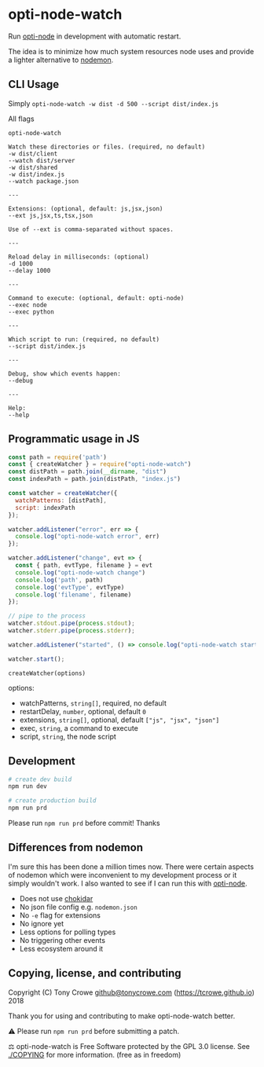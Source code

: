 
# opti-node-watch

Run [opti-node](/tcrowe/opti-node) in development with automatic restart.

The idea is to minimize how much system resources node uses and provide a lighter alternative to [nodemon](/remy/nodemon).

## CLI Usage

Simply `opti-node-watch -w dist -d 500 --script dist/index.js`

All flags

```
opti-node-watch

Watch these directories or files. (required, no default)
-w dist/client
--watch dist/server
-w dist/shared
-w dist/index.js
--watch package.json

---

Extensions: (optional, default: js,jsx,json)
--ext js,jsx,ts,tsx,json

Use of --ext is comma-separated without spaces.

---

Reload delay in milliseconds: (optional)
-d 1000
--delay 1000

---

Command to execute: (optional, default: opti-node)
--exec node
--exec python

---

Which script to run: (required, no default)
--script dist/index.js

---

Debug, show which events happen:
--debug

---

Help:
--help
```

## Programmatic usage in JS

```js
const path = require('path')
const { createWatcher } = require("opti-node-watch")
const distPath = path.join(__dirname, "dist")
const indexPath = path.join(distPath, "index.js")

const watcher = createWatcher({
  watchPatterns: [distPath],
  script: indexPath
});

watcher.addListener("error", err => {
  console.log("opti-node-watch error", err)
});

watcher.addListener("change", evt => {
  const { path, evtType, filename } = evt
  console.log("opti-node-watch change")
  console.log('path', path)
  console.log('evtType', evtType)
  console.log('filename', filename)
});

// pipe to the process
watcher.stdout.pipe(process.stdout);
watcher.stderr.pipe(process.stderr);

watcher.addListener("started", () => console.log("opti-node-watch started"));

watcher.start();
```

`createWatcher(options)`

options:

+ watchPatterns, `string[]`, required, no default
+ restartDelay, `number`, optional, default `0`
+ extensions, `string[]`, optional, default `["js", "jsx", "json"]`
+ exec, `string`, a command to execute
+ script, `string`, the node script

## Development

```sh
# create dev build
npm run dev

# create production build
npm run prd
```

Please run `npm run prd` before commit! Thanks

## Differences from nodemon

I'm sure this has been done a million times now. There were certain aspects of nodemon which were inconvenient to my development process or it simply wouldn't work. I also wanted to see if I can run this with [opti-node](/tcrowe/opti-node).

+ Does not use [chokidar](/paulmillr/chokidar)
+ No json file config e.g. `nodemon.json`
+ No `-e` flag for extensions
+ No ignore yet
+ Less options for polling types
+ No triggering other events
+ Less ecosystem around it

## Copying, license, and contributing

Copyright (C) Tony Crowe <github@tonycrowe.com> (https://tcrowe.github.io) 2018

Thank you for using and contributing to make opti-node-watch better.

⚠️ Please run `npm run prd` before submitting a patch.

⚖️ opti-node-watch is Free Software protected by the GPL 3.0 license. See [./COPYING](./COPYING) for more information. (free as in freedom)